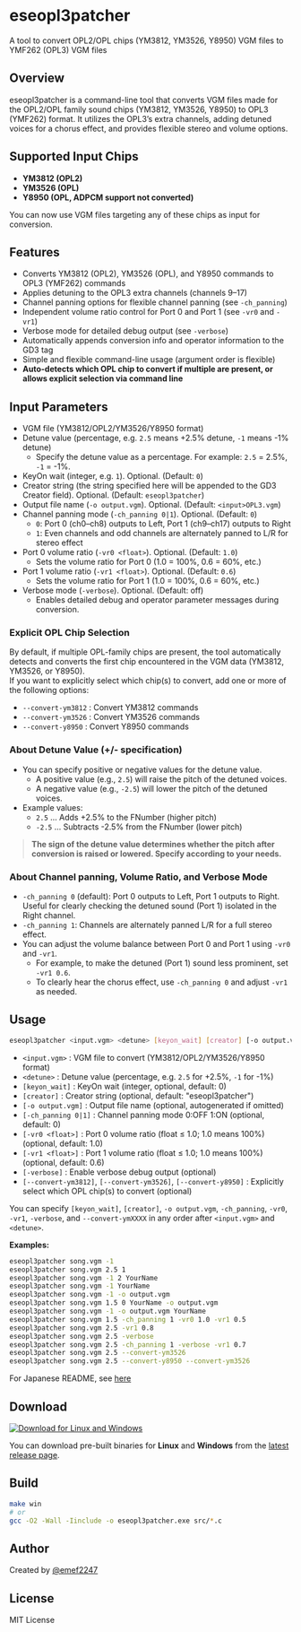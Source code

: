 # eseopl3patcher

A tool to convert OPL2/OPL chips (YM3812, YM3526, Y8950) VGM files to YMF262 (OPL3) VGM files

## Overview

eseopl3patcher is a command-line tool that converts VGM files made for the OPL2/OPL family sound chips (YM3812, YM3526, Y8950) to OPL3 (YMF262) format. It utilizes the OPL3’s extra channels, adding detuned voices for a chorus effect, and provides flexible stereo and volume options.

## Supported Input Chips

- **YM3812 (OPL2)**
- **YM3526 (OPL)**
- **Y8950 (OPL, ADPCM support not converted)**

You can now use VGM files targeting any of these chips as input for conversion.

## Features

- Converts YM3812 (OPL2), YM3526 (OPL), and Y8950 commands to OPL3 (YMF262) commands
- Applies detuning to the OPL3 extra channels (channels 9–17)
- Channel panning options for flexible channel panning (see `-ch_panning`)
- Independent volume ratio control for Port 0 and Port 1 (see `-vr0` and `-vr1`)
- Verbose mode for detailed debug output (see `-verbose`)
- Automatically appends conversion info and operator information to the GD3 tag
- Simple and flexible command-line usage (argument order is flexible)
- **Auto-detects which OPL chip to convert if multiple are present, or allows explicit selection via command line**

## Input Parameters

- VGM file (YM3812/OPL2/YM3526/Y8950 format)
- Detune value (percentage, e.g. `2.5` means +2.5% detune, `-1` means -1% detune)
    - Specify the detune value as a percentage. For example: `2.5` = 2.5%, `-1` = -1%.
- KeyOn wait (integer, e.g. `1`). Optional. (Default: `0`)
- Creator string (the string specified here will be appended to the GD3 Creator field). Optional. (Default: `eseopl3patcher`)
- Output file name (`-o output.vgm`). Optional. (Default: `<input>OPL3.vgm`)
- Channel panning mode (`-ch_panning 0|1`). Optional. (Default: `0`)
    - `0`: Port 0 (ch0–ch8) outputs to Left, Port 1 (ch9–ch17) outputs to Right
    - `1`: Even channels and odd channels are alternately panned to L/R for stereo effect
- Port 0 volume ratio (`-vr0 <float>`). Optional. (Default: `1.0`)
    - Sets the volume ratio for Port 0 (1.0 = 100%, 0.6 = 60%, etc.)
- Port 1 volume ratio (`-vr1 <float>`). Optional. (Default: `0.6`)
    - Sets the volume ratio for Port 1 (1.0 = 100%, 0.6 = 60%, etc.)
- Verbose mode (`-verbose`). Optional. (Default: off)
    - Enables detailed debug and operator parameter messages during conversion.

### Explicit OPL Chip Selection

By default, if multiple OPL-family chips are present, the tool automatically detects and converts the first chip encountered in the VGM data (YM3812, YM3526, or Y8950).  
If you want to explicitly select which chip(s) to convert, add one or more of the following options:

- `--convert-ym3812` : Convert YM3812 commands
- `--convert-ym3526` : Convert YM3526 commands
- `--convert-y8950`  : Convert Y8950 commands

### About Detune Value (+/- specification)

- You can specify positive or negative values for the detune value.
    - A positive value (e.g., `2.5`) will raise the pitch of the detuned voices.
    - A negative value (e.g., `-2.5`) will lower the pitch of the detuned voices.
- Example values:
    - `2.5` … Adds +2.5% to the FNumber (higher pitch)
    - `-2.5` … Subtracts -2.5% from the FNumber (lower pitch)

> **The sign of the detune value determines whether the pitch after conversion is raised or lowered. Specify according to your needs.**

### About Channel panning, Volume Ratio, and Verbose Mode

- `-ch_panning 0` (default): Port 0 outputs to Left, Port 1 outputs to Right. Useful for clearly checking the detuned sound (Port 1) isolated in the Right channel.
- `-ch_panning 1`: Channels are alternately panned L/R for a full stereo effect.
- You can adjust the volume balance between Port 0 and Port 1 using `-vr0` and `-vr1`.
    - For example, to make the detuned (Port 1) sound less prominent, set `-vr1 0.6`.
    - To clearly hear the chorus effect, use `-ch_panning 0` and adjust `-vr1` as needed.

## Usage

```sh
eseopl3patcher <input.vgm> <detune> [keyon_wait] [creator] [-o output.vgm] [-ch_panning 0|1] [-vr0 <float>] [-vr1 <float>] [-verbose] [--convert-ym3812] [--convert-ym3526] [--convert-y8950]
```

- `<input.vgm>` : VGM file to convert (YM3812/OPL2/YM3526/Y8950 format)
- `<detune>` : Detune value (percentage, e.g. `2.5` for +2.5%, `-1` for -1%)
- `[keyon_wait]` : KeyOn wait (integer, optional, default: 0)
- `[creator]` : Creator string (optional, default: "eseopl3patcher")
- `[-o output.vgm]` : Output file name (optional, autogenerated if omitted)
- `[-ch_panning 0|1]` : Channel panning mode 0:OFF 1:ON (optional, default: 0)
- `[-vr0 <float>]` : Port 0 volume ratio (float ≤ 1.0; 1.0 means 100%) (optional, default: 1.0)
- `[-vr1 <float>]` : Port 1 volume ratio (float ≤ 1.0; 1.0 means 100%) (optional, default: 0.6)
- `[-verbose]` : Enable verbose debug output (optional)
- `[--convert-ym3812]`, `[--convert-ym3526]`, `[--convert-y8950]` : Explicitly select which OPL chip(s) to convert (optional)

You can specify `[keyon_wait]`, `[creator]`, `-o output.vgm`, `-ch_panning`, `-vr0`, `-vr1`, `-verbose`, and `--convert-ymXXXX` in any order after `<input.vgm>` and `<detune>`.

**Examples:**
```sh
eseopl3patcher song.vgm -1
eseopl3patcher song.vgm 2.5 1
eseopl3patcher song.vgm -1 2 YourName
eseopl3patcher song.vgm -1 YourName
eseopl3patcher song.vgm -1 -o output.vgm
eseopl3patcher song.vgm 1.5 0 YourName -o output.vgm
eseopl3patcher song.vgm -1 -o output.vgm YourName
eseopl3patcher song.vgm 1.5 -ch_panning 1 -vr0 1.0 -vr1 0.5
eseopl3patcher song.vgm 2.5 -vr1 0.8
eseopl3patcher song.vgm 2.5 -verbose
eseopl3patcher song.vgm 2.5 -ch_panning 1 -verbose -vr1 0.7
eseopl3patcher song.vgm 2.5 --convert-ym3526
eseopl3patcher song.vgm 2.5 --convert-y8950 --convert-ym3526
```

For Japanese README, see [here](https://github.com/emef2247/eseopl3patcher/blob/main/README.ja.md#使い方)

## Download

[![Download for Linux and Windows](https://img.shields.io/github/v/release/emef2247/eseopl3patcher?label=Download%20latest%20release)](https://github.com/emef2247/eseopl3patcher/releases/latest)

You can download pre-built binaries for **Linux** and **Windows** from the [latest release page](https://github.com/emef2247/eseopl3patcher/releases/latest).

## Build

```sh
make win
# or
gcc -O2 -Wall -Iinclude -o eseopl3patcher.exe src/*.c
```

## Author

Created by [@emef2247](https://github.com/emef2247)

## License

MIT License